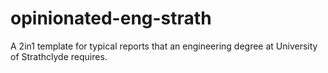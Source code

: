 # opinionated-eng-strath
A 2in1 template for typical reports that an engineering degree at University of Strathclyde requires.
